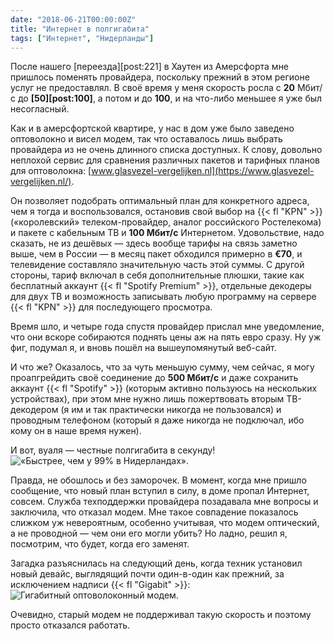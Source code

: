```yaml
---
date: "2018-06-21T00:00:00Z"
title: "Интернет в полгигабита"
tags: ["Интернет", "Нидерланды"]
---
```


После нашего [переезда][post:221] в Хаутен из Амерсфорта мне пришлось поменять провайдера, поскольку прежний в этом регионе услуг не предоставлял. В своё время у меня скорость росла с **20** Мбит/с до **[50][post:100]**, а потом и до **100**, и на что-либо меньшее я уже был несогласный.

Как и в амерсфортской квартире, у нас в дом уже было заведено оптоволокно и висел модем, так что оставалось лишь выбрать провайдера из не очень длинного списка доступных. К слову, довольно неплохой сервис для сравнения различных пакетов и тарифных планов для оптоволокна: [www.glasvezel-vergelijken.nl](https://www.glasvezel-vergelijken.nl/).

Он позволяет подобрать оптимальный план для конкретного адреса, чем я тогда и воспользовался, остановив свой выбор на {{< fl "KPN" >}} («королевский» телеком-провайдер, аналог российского Ростелекома) и пакете с кабельным ТВ и **100 Мбит/с** Интернетом. Удовольствие, надо сказать, не из дешёвых — здесь вообще тарифы на связь заметно выше, чем в России — в месяц пакет обходился примерно в **€70**, и телевидение составляло значительную часть этой суммы. С другой стороны, тариф включал в себя дополнительные плюшки, такие как бесплатный аккаунт {{< fl "Spotify Premium" >}}, отдельные декодеры для двух ТВ и возможность записывать любую программу на сервере {{< fl "KPN" >}} для последующего просмотра.

Время шло, и четыре года спустя провайдер прислал мне уведомление, что они вскоре собираются поднять цены аж на пять евро сразу. Ну уж фиг, подумал я, и вновь пошёл на вышеупомянутый веб-сайт.

И что же? Оказалось, что за чуть меньшую сумму, чем сейчас, я могу проапгрейдить своё соединение до **500 Мбит/с** и даже сохранить аккаунт {{< fl "Spotify" >}} (которым активно пользуюсь на нескольких устройствах), при этом мне нужно лишь пожертвовать вторым ТВ-декодером (я им и так практически никогда не пользовался) и проводным телефоном (который я даже никогда не подключал, ибо кому он в наше время нужен).

И вот, вуаля — честные полгигабита в секунду!
![](img:3.bp.blogspot.com/-MHYz8pI3ihA/WyqlKKwNomI/AAAAAAAAsmY/a4Y2HPzUwegoAJDVPMNpGMfln9GbADMLwCKgBGAs/s1600/kpn-internet-500-mbit.png "«Быстрее, чем у 99% в Нидерландах».")

Правда, не обошлось и без заморочек. В момент, когда мне пришло сообщение, что новый план вступил в силу, в доме пропал Интернет, совсем. Служба техподдержки провайдера позадавала мне вопросы и заключила, что отказал модем. Мне такое совпадение показалось слижком уж невероятным, особенно учитывая, что модем оптический, а не проводной — чем они его могли убить? Но ладно, решил я, посмотрим, что будет, когда его заменят.

Загадка разъяснилась на следующий день, когда техник установил новый девайс, выглядящий почти один-в-один как прежний, за исключением надписи {{< fl "Gigabit" >}}:
![](img:1.bp.blogspot.com/-YJXd10l-QKg/Wyq9H6RE52I/AAAAAAAAsnY/ND06cmuOshotMrvw6YPXClqe7Ek4KCn3gCKgBGAs/s1600/20180620_220715.picasaweb.jpg:a "Гигабитный оптоволоконный модем.")

Очевидно, старый модем не поддерживал такую скорость и поэтому просто отказался работать.
